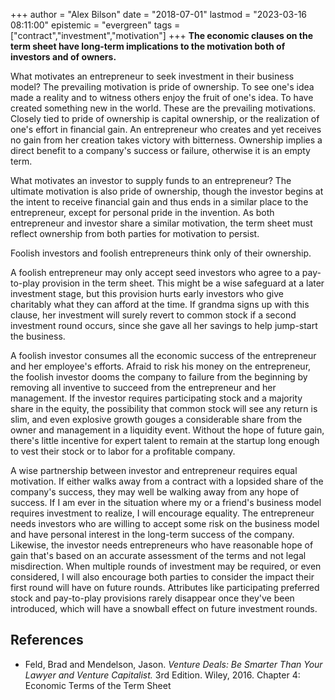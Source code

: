 +++
author = "Alex Bilson"
date = "2018-07-01"
lastmod = "2023-03-16 08:11:00"
epistemic = "evergreen"
tags = ["contract","investment","motivation"]
+++
**The economic clauses on the term sheet have long-term implications to the motivation both of investors and of owners.**

What motivates an entrepreneur to seek investment in their business model? The prevailing motivation is pride of ownership. To see one's idea made a reality and to witness others enjoy the fruit of one's idea. To have created something new in the world. These are the prevailing motivations. Closely tied to pride of ownership is capital ownership, or the realization of one's effort in financial gain. An entrepreneur who creates and yet receives no gain from her creation takes victory with bitterness. Ownership implies a direct benefit to a company's success or failure, otherwise it is an empty term.

What motivates an investor to supply funds to an entrepreneur? The ultimate motivation is also pride of ownership, though the investor begins at the intent to receive financial gain and thus ends in a similar place to the entrepreneur, except for personal pride in the invention. As both entrepreneur and investor share a similar motivation, the term sheet must reflect ownership from both parties for motivation to persist.

Foolish investors and foolish entrepreneurs think only of their ownership.

A foolish entrepreneur may only accept seed investors who agree to a pay-to-play provision in the term sheet. This might be a wise safeguard at a later investment stage, but this provision hurts early investors who give charitably what they can afford at the time. If grandma signs up with this clause, her investment will surely revert to common stock if a second investment round occurs, since she gave all her savings to help jump-start the business.

A foolish investor consumes all the economic success of the entrepreneur and her employee's efforts. Afraid to risk his money on the entrepreneur, the foolish investor dooms the company to failure from the beginning by removing all inventive to succeed from the entrepreneur and her management. If the investor requires participating stock and a majority share in the equity, the possibility that common stock will see any return is slim, and even explosive growth gouges a considerable share from the owner and management in a liquidity event. Without the hope of future gain, there's little incentive for expert talent to remain at the startup long enough to vest their stock or to labor for a profitable company.

A wise partnership between investor and entrepreneur requires equal motivation. If either walks away from a contract with a lopsided share of the company's success, they may well be walking away from any hope of success. If I am ever in the situation where my or a friend's business model requires investment to realize, I will encourage equality. The entrepreneur needs investors who are willing to accept some risk on the business model and have personal interest in the long-term success of the company. Likewise, the investor needs entrepreneurs who have reasonable hope of gain that's based on an accurate assessment of the terms and not legal misdirection. When multiple rounds of investment may be required, or even considered, I will also encourage both parties to consider the impact their first round will have on future rounds. Attributes like participating preferred stock and pay-to-play provisions rarely disappear once they've been introduced, which will have a snowball effect on future investment rounds.

## References

- Feld, Brad and Mendelson, Jason. _Venture Deals: Be Smarter Than Your Lawyer and Venture Capitalist._ 3rd Edition. Wiley, 2016. Chapter 4: Economic Terms of the Term Sheet
